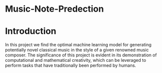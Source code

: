# Music-Note-Predection

# Introduction

In this project we find the optimal machine learning model for generating potentially novel classical music in the style of a given renowned music composer.
The significance of this project is evident in its demonstration of computational and mathematical creativity, which can be leveraged to perform tasks that
have traditionally been performed by humans.

